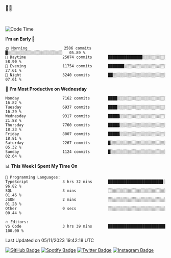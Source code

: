 ### 🤙🍺

<!-- <a href="https://github-readme-stats.vercel.app/api?username=hzak2xx&count_private=true&show_icons=true&theme=dracula">
  <img align="center" src="https://github-readme-stats.vercel.app/api?username=hzak2xx&count_private=true&show_icons=true&theme=dracula" />
</a>
</br> -->
</br>

<!--START_SECTION:waka-->
![Code Time](http://img.shields.io/badge/Code%20Time-2%2C888%20hrs%205%20mins-blue)

**I'm an Early 🐤** 

```text
🌞 Morning                2506 commits        █░░░░░░░░░░░░░░░░░░░░░░░░   05.89 % 
🌆 Daytime                25074 commits       ███████████████░░░░░░░░░░   58.90 % 
🌃 Evening                11754 commits       ███████░░░░░░░░░░░░░░░░░░   27.61 % 
🌙 Night                  3240 commits        ██░░░░░░░░░░░░░░░░░░░░░░░   07.61 % 
```
📅 **I'm Most Productive on Wednesday** 

```text
Monday                   7162 commits        ████░░░░░░░░░░░░░░░░░░░░░   16.82 % 
Tuesday                  6937 commits        ████░░░░░░░░░░░░░░░░░░░░░   16.29 % 
Wednesday                9317 commits        █████░░░░░░░░░░░░░░░░░░░░   21.88 % 
Thursday                 7760 commits        █████░░░░░░░░░░░░░░░░░░░░   18.23 % 
Friday                   8007 commits        █████░░░░░░░░░░░░░░░░░░░░   18.81 % 
Saturday                 2267 commits        █░░░░░░░░░░░░░░░░░░░░░░░░   05.32 % 
Sunday                   1124 commits        █░░░░░░░░░░░░░░░░░░░░░░░░   02.64 % 
```


📊 **This Week I Spent My Time On** 

```text
💬 Programming Languages: 
TypeScript               3 hrs 32 mins       ████████████████████████░   96.82 % 
SQL                      3 mins              ░░░░░░░░░░░░░░░░░░░░░░░░░   01.46 % 
JSON                     2 mins              ░░░░░░░░░░░░░░░░░░░░░░░░░   01.28 % 
Other                    0 secs              ░░░░░░░░░░░░░░░░░░░░░░░░░   00.44 % 

🔥 Editors: 
VS Code                  3 hrs 39 mins       █████████████████████████   100.00 % 
```


 Last Updated on 05/11/2023 19:42:18 UTC
<!--END_SECTION:waka-->

[![GitHub Badge](https://img.shields.io/badge/GitHub-100000?style=for-the-badge&logo=github&logoColor=white)](https://github.com/hzak2xx)
[![Spotify Badge](https://img.shields.io/badge/Spotify-1ED760?&style=for-the-badge&logo=spotify&logoColor=white)](https://open.spotify.com/user/uf90s6sbbh75a1mt44clkhkvf)
[![Twitter Badge](https://img.shields.io/badge/Twitter-1DA1F2?style=for-the-badge&logo=twitter&logoColor=white)](https://twitter.com/hzak2xx)
[![Instagram Badge](https://img.shields.io/badge/Instagram-E4405F?style=for-the-badge&logo=instagram&logoColor=white)](https://www.instagram.com/hzak2xx/)
